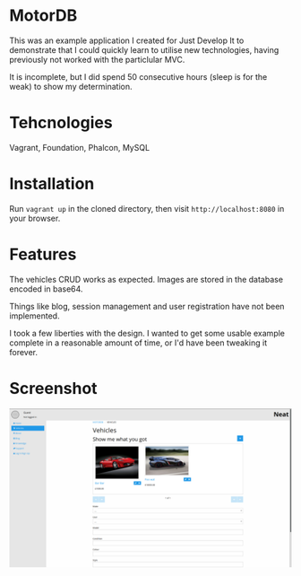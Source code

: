 # MotorDB
This was an example application I created for Just Develop It to demonstrate that I could quickly learn to utilise new technologies, having previously not worked with the particlular MVC.

It is incomplete, but I did spend 50 consecutive hours (sleep is for the weak) to show my determination.

# Tehcnologies
Vagrant, Foundation, Phalcon, MySQL

# Installation
Run `vagrant up` in the cloned directory, then visit `http://localhost:8080` in your browser.

# Features
The vehicles CRUD works as expected. Images are stored in the database encoded in base64.

Things like blog, session management and user registration have not been implemented.

I took a few liberties with the design. I wanted to get some usable example complete in a reasonable amount of time, or I'd have been tweaking it forever.

# Screenshot
![Screenshot](https://github.com/PJosepherum/MotorDB/blob/master/Screenshot.png?raw=true)
